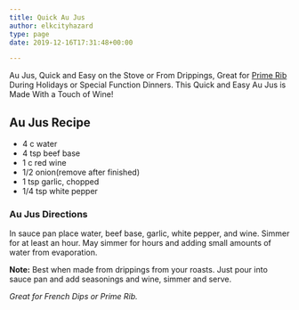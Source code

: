 ```yaml
---
title: Quick Au Jus
author: elkcityhazard
type: page
date: 2019-12-16T17:31:48+00:00

---
```

Au Jus, Quick and Easy on the Stove or From Drippings, Great for <a href="/wordpress/chef-franks-seasoning-recipes/holiday-prime-rib-roast-with-au-jus/" rel="noopener noreferrer" target="_blank">Prime Rib</a> During Holidays or Special Function Dinners. This Quick and Easy Au Jus is Made With a Touch of Wine!

## Au Jus Recipe

  * 4 c water
  * 4 tsp beef base
  * 1 c red wine
  * 1/2 onion(remove after finished)
  * 1 tsp garlic, chopped
  * 1/4 tsp white pepper

### Au Jus Directions

In sauce pan place water, beef base, garlic, white pepper, and wine. Simmer for at least an hour. May simmer for hours and adding small amounts of water from evaporation.

**Note:** Best when made from drippings from your roasts. Just pour into sauce pan and add seasonings and wine, simmer and serve.

_Great for French Dips or Prime Rib._